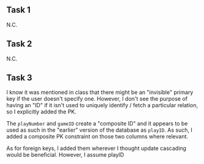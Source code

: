 ## Task 1
N.C.

## Task 2
N.C.

## Task 3
I know it was mentioned in class that there might be an "invisible" primary key if the user doesn't specify one. However, I don't see the purpose of having an "ID" if it isn't used to uniquely identify / fetch a particular relation, so I explicitly added the PK.

The `playNumber` and `gameID` create a "composite ID" and it appears to be used as such in the "earlier" version of the database as `playID`. As such, I added a composite PK constraint on those two columns where relevant.

As for foreign keys, I added them wherever I thought update cascading would be beneficial. However, I assume playID
